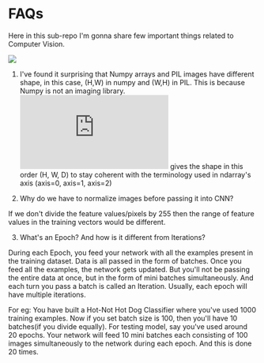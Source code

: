 # FAQs

Here in this sub-repo I'm gonna share few important things related to Computer Vision. 

![](https://i.pinimg.com/originals/07/40/20/074020eefceeef41b251dd257239ada3.jpg)

1. I've found it surprising that Numpy arrays and PIL images have different shape, in this case, (H,W) in numpy and (W,H) in PIL. This is because Numpy is not an imaging library. ![numpy.ndarray.shape](https://docs.scipy.org/doc/numpy/reference/generated/numpy.ndarray.shape.html) gives the shape in this order (H, W, D) to stay coherent with the terminology used in ndarray's axis (axis=0, axis=1, axis=2)

2. Why do we have to normalize images before passing it into CNN?

If we don't divide the feature values/pixels by 255 then the range of feature values in the training vectors would be different. 

3. What's an Epoch? And how is it different from Iterations?

During each Epoch, you feed your network with all the examples present in the training dataset. Data is all passed in the form of batches. Once you feed all the examples, the network gets updated. But you'll not be passing the entire data at once, but in the form of mini batches simultaneously. And each turn you pass a batch is called an Iteration. Usually, each epoch will have multiple iterations. 

For eg: You have built a Hot-Not Hot Dog Classifier where you've used 1000 training examples. Now if you set batch size is 100, then you'll have 10 batches(if you divide equally). For testing model, say you've used around 20 epochs. Your network will feed 10 mini batches each consisting of 100 images simultaneously to the network during each epoch. And this is done 20 times. 


